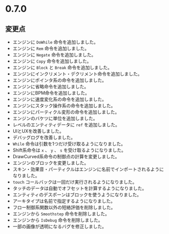# 0.7.0

## 変更点

- エンジンに `DoWhile` 命令を追加しました。
- エンジンに `Rem` 命令を追加しました。
- エンジンに `Negate` 命令を追加しました。
- エンジンに `Copy` 命令を追加しました。
- エンジンに `Block` と `Break` 命令を追加しました。
- エンジンにインクリメント・デクリメント命令を追加しました。
- エンジンにポインタ系の命令を追加しました。
- エンジンに省略命令を追加しました。
- エンジンにBPM命令を追加しました。
- エンジンに速度変化系の命令を追加しました。
- エンジンにスタック操作系の命令を追加しました。
- エンジンにパーティクル変形の命令を追加しました。
- エンジンのバケツに単位を追加しました。
- レベルのエンティティデータに `ref` を追加しました。
- UIとUXを改善しました。
- デバッグログを改善しました。
- `While` 命令は引数を1つだけ受け取るようになりました。
- Shift系命令は `x` 、 `y` 、 `s` を受け取るようになりました。
- DrawCurved系命令の制御点の計算を変更しました。
- エンジンのブロックを変更しました。
- スキン・効果音・パーティクルはエンジンに名前でインポートされるようになりました。
- `touch` コールバックは一回だけ実行されるようになりました。
- タッチのデータは自動でオフセットを計算するようになりました。
- エンティティのデスポーンはブロックを使うようになりました。
- アーキタイプは名前で指定するようになりました。
- フロー制御系関数以外の短絡評価を削除しました。
- エンジンから `Smoothstep` 命令を削除しました。
- エンジンから `IsDebug` 命令を削除しました。
- 一部の画像が透明になるバグを修正しました。
